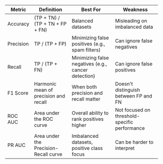 | Metric      | Definition                                             | Best For                                         | Weakness                                          |
|-------------|--------------------------------------------------------|--------------------------------------------------|---------------------------------------------------|
| Accuracy    | (TP + TN) / (TP + TN + FP + FN)                        | Balanced datasets                                | Misleading on imbalanced data                    |
| Precision   | TP / (TP + FP)                                         | Minimizing false positives (e.g., spam filters)     | Can ignore false negatives                        |
| Recall      | TP / (TP + FN)                                         | Minimizing false negatives (e.g., cancer detection) | Can ignore false positives                        |
| F1 Score    | Harmonic mean of precision and recall                  | When both precision and recall matter             | Doesn't distinguish between FP and FN            |
| ROC AUC     | Area under the ROC curve                               | Overall ability to rank positives higher          | Not focused on threshold-specific performance     |
| PR AUC      | Area under the Precision-Recall curve                  | Imbalanced datasets, positive class focus         | Can be harder to interpret                        |
